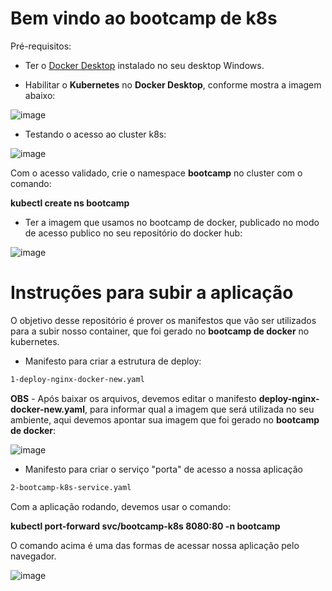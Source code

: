 # Bem vindo ao bootcamp de k8s

Pré-requisitos:

  - Ter o [Docker Desktop](https://www.docker.com/products/docker-desktop) instalado no seu desktop Windows.
  
  - Habilitar o **Kubernetes** no **Docker Desktop**, conforme mostra a imagem abaixo:

   ![image](https://user-images.githubusercontent.com/28758743/121741408-e17ee780-cad4-11eb-9853-2816820d460b.png)

  - Testando o acesso ao cluster k8s:
  
   ![image](https://user-images.githubusercontent.com/28758743/121742450-37a05a80-cad6-11eb-8e60-524fbf224d04.png)
   
   Com o acesso validado, crie o namespace **bootcamp** no cluster com o comando:
   
   **kubectl create ns bootcamp**
   

  - Ter a imagem que usamos no bootcamp de docker, publicado no modo de acesso publico no seu repositório do docker hub:
  
   ![image](https://user-images.githubusercontent.com/28758743/121743450-c366b680-cad7-11eb-8129-4f78e0d03a6f.png)


# Instruções para subir a aplicação

O objetivo desse repositório é prover os manifestos que vão ser utilizados para a subir nosso container, que foi gerado no **bootcamp de docker** no kubernetes.

  -  Manifesto para criar a estrutura de deploy:
```sh
1-deploy-nginx-docker-new.yaml
```

**OBS** - Após baixar os arquivos, devemos editar o manifesto **deploy-nginx-docker-new.yaml**, para informar qual a imagem que será utilizada no seu ambiente, aqui devemos apontar sua imagem que foi gerado no **bootcamp de docker**:

![image](https://user-images.githubusercontent.com/28758743/121745238-8bad3e00-cada-11eb-9bbb-bfaf8e9941b9.png)

    
  - Manifesto para criar o serviço "porta" de acesso a nossa aplicação
```sh
2-bootcamp-k8s-service.yaml
```

Com a aplicação rodando, devemos usar o comando:

**kubectl port-forward svc/bootcamp-k8s 8080:80  -n bootcamp**

O comando acima é uma das formas de acessar nossa aplicação pelo navegador.

![image](https://user-images.githubusercontent.com/28758743/121746312-117db900-cadc-11eb-8993-bce750323a52.png)

